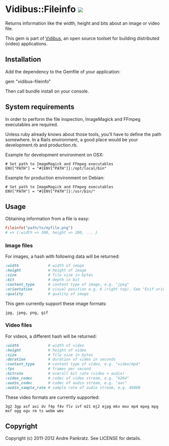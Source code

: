 # Vidibus::Fileinfo [![](http://stillmaintained.com/vidibus/vidibus-fileinfo.png)](http://stillmaintained.com/vidibus/vidibus-fileinfo)

Returns information like the width, height and bits about an image or video file.

This gem is part of [Vidibus](http://vidibus.org), an open source toolset for building distributed (video) applications.

## Installation

Add the dependency to the Gemfile of your application:

gem "vidibus-fileinfo"

Then call bundle install on your console.

## System requirements

In order to perform the file inspection, ImageMagick and FFmpeg executables are required.

Unless ruby already knows about those tools, you'll have to define the path somewhere.
In a Rails environment, a good place would be your development.rb and production.rb.

Example for development environment on OSX:

``` shell
# Set path to ImageMagick and FFmpeg executables
ENV["PATH"] = "#{ENV["PATH"]}:/opt/local/bin"
```

Example for production environment on Debian:

``` shell
# Set path to ImageMagick and FFmpeg executables
ENV["PATH"] = "#{ENV["PATH"]}:/usr/bin/"
```

## Usage

Obtaining information from a file is easy:

``` ruby
Fileinfo("path/to/myfile.png")
# => {:width => 300, height => 200, ... }
```

### Image files

For images, a hash with following data will be returned:

``` ruby
:width             # width of image
:height            # height of image
:size              # file size in bytes
:bit               # depth in bit
:content_type      # content type of image, e.g. "jpeg"
:orientation       # visual position e.g. 6 (right top). See "Exif orientation" for more
:quality           # quality of image
```

This gem currently support these image formats:

```
jpg, jpeg, png, gif
```

### Video files

For videos, a different hash will be returned:

``` ruby
:width             # width of video
:height            # height of video
:size              # file size in bytes
:duration          # duration of video in seconds
:content_type      # content type of video, e.g. "video/mp4"
:fps               # frames per second
:bitrate           # overall bit rate (video + audio)
:video_codec       # codec of video stream, e.g. "h264"
:audio_codec       # codec of audio stream, e.g. "aac"
:audio_sample_rate # sample rate of audio stream, e.g. 48000
```

These video formats are currently supported:

```
3g2 3gp asf avi dv f4p f4v flv ivf m21 mj2 mjpg mkv mov mp4 mpeg mpg mxf ogg ogv rm ts webm wmv
```

## Copyright

Copyright (c) 2011-2012 Andre Pankratz. See LICENSE for details.
